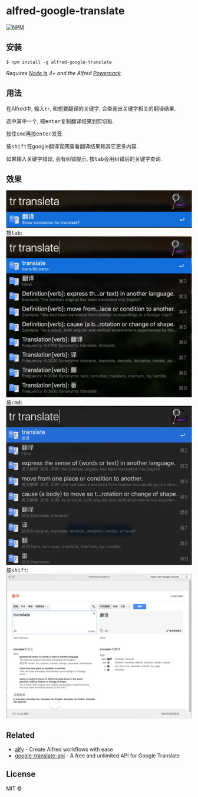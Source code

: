 # alfred-google-translate
[![NPM](https://nodei.co/npm/alfred-google-translate.png)](https://nodei.co/npm/alfred-google-translate/)

## 安装

```
$ npm install -g alfred-google-translate
```

*Requires [Node.js](https://nodejs.org) 4+ and the Alfred [Powerpack](https://www.alfredapp.com/powerpack/).*


## 用法

在Alfred中, 输入`tr`, 和想要翻译的关键字, 会查询出关键字相关的翻译结果.

选中其中一个, 按<kbd>enter</kbd>复制翻译结果到剪切板.

按住<kbd>cmd</kbd>再按<kbd>enter</kbd>发音.

按<kbd>shift</kbd>在google翻译官网查看翻译结果和其它更多内容.

如果输入关键字错误, 会有纠错提示, 按<kbd>tab</kbd>会用纠错后的关键字查询.

## 效果
![corrected.png](media/corrected.png)
按<kbd>tab</kbd>:
![general.png](media/general.png)
按<kbd>cmd</kbd>:
![pronounce.png](media/pronounce.png)
按<kbd>shift</kbd>:
![quicklook.png](media/quicklook.png)

## Related

- [alfy](https://github.com/sindresorhus/alfy) - Create Alfred workflows with ease
- [google-translate-api](https://github.com/matheuss/google-translate-api) - A free and unlimited API for Google Translate


## License

MIT © 
